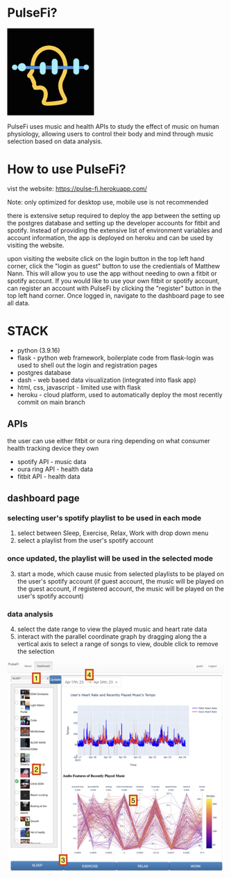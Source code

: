 # PulseFi?

<img src="logo.png" alt="logo" width="200"/>

PulseFi uses music and health APIs to study the effect of music on human physiology, allowing users to control their body and mind through music selection based on data analysis.

# How to use PulseFi?

vist the website: https://pulse-fi.herokuapp.com/

Note:
    only optimized for desktop use, mobile use is not recommended

there is extensive setup required to deploy the app between the setting up the postgres database and setting up the developer accounts for fitbit and spotify. Instead of providing the extensive list of environment variables and account information, the app is deployed on heroku and can be used by visiting the website.

upon visiting the website click on the login button in the top left hand corner, click the "login as guest" button to use the credientials of Matthew Nann. This will allow you to use the app without needing to own a fitbit or spotify account. If you would like to use your own fitbit or spotify account, can register an account with PulseFi by clicking the "register" button in the top left hand corner. Once logged in, navigate to the dashboard page to see all data.

# STACK
- python (3.9.16)
- flask - python web framework, boilerplate code from flask-login was used to shell out the login and registration pages
- postgres database
- dash - web based data visualization (integrated into flask app)
- html, css, javascript - limited use with flask
- heroku - cloud platform, used to automatically deploy the most recently commit on main branch

## APIs
the user can use either fitbit or oura ring depending on what consumer health tracking device they own
- spotify API - music data
- oura ring API - health data
- fitbit API - health data

## dashboard page

### selecting user's spotify playlist to be used in each mode
1. select between Sleep, Exercise, Relax, Work with drop down menu
2. select a playlist from the user's spotify account

### once updated, the playlist will be used in the selected mode
3. start a mode, which cause music from selected playlists to be played on the user's spotify account (if guest account, the music will be played on the guest account, if registered account, the music will be played on the user's spotify account)

### data analysis
4. select the date range to view the played music and heart rate data
5. interact with the parallel coordinate graph by dragging along the a vertical axis to select a range of songs to view, double click to remove the selection

<img src="dashboard.png" alt="dashboard" width="500"/>